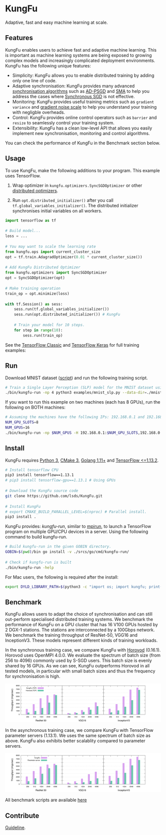 # KungFu

Adaptive, fast and easy machine learning at scale.

## Features

KungFu enables users to achieve
fast and adaptive machine learning.
This is important as machine learning systems are being
exposed to growing complex models and increasingly complicated deployment environments.
KungFu has the following unique features:

* Simplicity: KungFu allows you to enable distributed training by adding only one line of code.
* Adaptive synchronisation: KungFu provides many advanced [synchronisation algorithms](srcs/python/kungfu/optimizers/__init__.py) such as
[AD-PSGD](https://arxiv.org/abs/1710.06952) and [SMA](http://www.vldb.org/pvldb/vol12/p1399-koliousis.pdf) to help you address the cases where [Synchronous SGD](https://papers.nips.cc/paper/4687-large-scale-distributed-deep-networks.pdf) is not effective.
* Monitoring: KungFu provides useful training metrics such as ``gradient variance`` and [gradient noise scale](https://openai.com/blog/science-of-ai/) to help you understand your training with negligble overheads.
* Control: KungFu provides online control operators such as ``barrier`` and ``resize`` to seamlessly control your training system.
* Extensibility: KungFu has a clean low-level API that allows you easily implement new synchronisation, monitoring and control algorithms.

You can check the performance of KungFu in the Benchmark section below.

## Usage

To use KungFu, make the following additions to your program. This example uses TensorFlow.

1. Wrap optimizer in ``kungfu.optimizers.SyncSGDOptimizer`` or other [distributed optimizers](srcs/python/kungfu/optimizers/__init__.py).

2. Run ``opt.distributed_initializer()`` after you call ``tf.global_variables_initializer()``.
    The distributed initializer synchronises initial variables on all workers.

```python
import tensorflow as tf

# Build model...
loss = ...

# You may want to scale the learning rate
from kungfu.ops import current_cluster_size
opt = tf.train.AdagradOptimizer(0.01 * current_cluster_size())

# Add KungFu Distributed Optimizer
from kungfu.optimizers import SyncSGDOptimizer
opt = SyncSGDOptimizer(opt)

# Make training operation
train_op = opt.minimize(loss)

with tf.Session() as sess:
    sess.run(tf.global_variables_initializer())
    sess.run(opt.distributed_initializer()) # KungFu

    # Train your model for 10 steps.
    for step in range(10):
        sess.run(train_op)
```

See the [TensorFlow Classic](examples/mnist_slp.py) and [TensorFlow Keras](examples/mnist_keras.py) for full training examples:

## Run

Download MNIST dataset ([script](scripts/download-mnist.sh)) and run the following training script.

```bash
# Train a Single Layer Perception (SLP) model for the MNIST dataset using 4 CPUs for 10 data epochs.
./bin/kungfu-run -np 4 python3 examples/mnist_slp.py --data-dir=./mnist
```

If you want to run this example on two machines (each has 8 GPUs), run the following on BOTH machines:

```bash
# Assuming the machines have the following IPs: 192.168.0.1 and 192.168.0.2.
NUM_GPU_SLOTS=8
NUM_GPUS=16
./bin/kungfu-run -np $NUM_GPUS -H 192.168.0.1:$NUM_GPU_SLOTS,192.168.0.2:$NUM_GPU_SLOTS python3 examples/mnist_slp.py  --data-dir=./mnist
```

## Install

KungFu requires [Python 3](https://www.python.org/downloads/), [CMake 3](https://cmake.org/install/), [Golang 1.11+](https://golang.org/dl/) and [TensorFlow <=1.13.2](https://www.tensorflow.org/install/pip#older-versions-of-tensorflow).

```bash
# Install tensorflow CPU
pip3 install tensorflow==1.13.1
# pip3 install tensorflow-gpu==1.13.1 # Using GPUs

# Download the KungFu source code
git clone https://github.com/lsds/KungFu.git

# Install KungFu
# export CMAKE_BUILD_PARALLEL_LEVEL=$(nproc) # Parallel install.
pip3 install .
```

KungFu provides: *kungfu-run*, similar to [mpirun](https://horovod.readthedocs.io/en/latest/mpirun.html), to launch a TensorFlow program on multiple GPU/CPU devices in a server.
Using the following command to build kungfu-run.

```bash
# Build kungfu-run in the given GOBIN directory.
GOBIN=$(pwd)/bin go install -v ./srcs/go/cmd/kungfu-run/

# Check if kungfu-run is built
./bin/kungfu-run -help
```

For Mac users, the following is required after the install:

```bash
export DYLD_LIBRARY_PATH=$(python3 -c "import os; import kungfu; print(os.path.dirname(kungfu.__file__))")
```

## Benchmark

KungFu allows users to adapt the choice of synchronisation and
can still out-perform specialised distributed training systems.
We benchmark the performance of KungFu
on a GPU cluster that has 16 V100 GPUs hosted by 2 DGX-1 stations.
The stations are interconnected by a 100Gbps network.
We benchmark the training throughput of
 ResNet-50, VGG16 and InceptionV3. These models represent different kinds of training workloads.

In the synchronous training case, we compare KungFu with [Horovod](https://github.com/horovod/horovod) (0.16.1). Horovod uses OpenMPI 4.0.0.
We evaluate the spectrum of batch size (from 256 to 4096) commonly used by S-SGD users.
This batch size is evenly shared by 16 GPUs.
As we can see,
KungFu outperforms Horovod in all tested models,
in particular with small batch sizes and thus the
frequency for synchronisation is high.

![sync](benchmarks/synchronisation/result/sync-scalability.svg)

In the asynchronous training case, we compare KungFu with TensorFlow parameter servers (1.13.1).
We uses the same spectrum of batch size as above.
KungFu also exhibits better scalablity compared to parameter servers.

![async](benchmarks/synchronisation/result/async-scalability.svg)

All benchmark scripts are available [here](KungFu/benchmarks/synchronisation/)

## Contribute

[Guideline](CONTRIBUTING.md).
